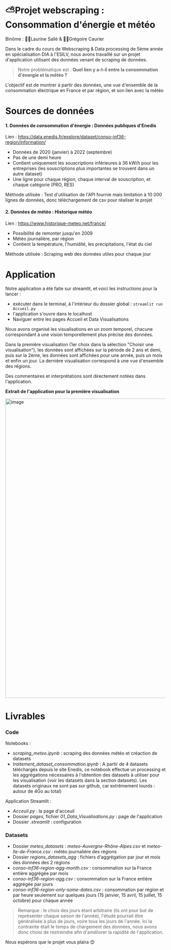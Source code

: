 # ⛅Projet webscraping : Consommation d'énergie et météo 
Binôme : 👩🏻Laurine Sallé & 👦🏻Grégoire Caurier

Dans le cadre du cours de Webscraping & Data processing de 5ème année en spécialisation DIA à l'ESILV, nous avons travaillé sur un projet d'application utilisant des données venant de scraping de données. 

> Notre problématique est : **Quel lien y a-t-il entre la consommation d'énergie et la météo ?**

L'objectif est de montrer à partir des données, une vue d'ensemble de la consommation électrique en France et par région, et son lien avec la météo

 # Sources de données
 #### 1. Données de consommation d'énergie : Données publiques d'Enedis
Lien : https://data.enedis.fr/explore/dataset/conso-inf36-region/information/
- Données de 2020 (janvier) à 2022 (septembre)
- Pas de une demi heure
- Contient uniquement les souscriptions inférieures à 36 kW/h pour les entreprises (les souscriptions plus importantes se trouvent dans un autre dataset)
- Une ligne pour chaque région, chaque interval de souscription, et chaque catégorie (PRO, RES)

Méthode utilisée : Test d'utilisation de l'API fournie mais limitation à 10 000 lignes de données, donc téléchargement de csv pour réaliser le projet

#### 2. Données de météo : Historique météo
Lien : https://www.historique-meteo.net/france/
- Possibilité de remonter jusqu'en 2009
- Météo journalière, par région
- Contient la température, l'humidité, les précipitations, l'état du ciel

Méthode utilisée : Scraping web des données utiles pour chaque jour

# Application 
Notre application a été faite sur streamlit, et voici les instructions pour la lancer : 
- exécuter dans le terminal, à l'intérieur du dossier global : `streamlit run Accueil.py`
- l'application s'ouvre dans le localhost
- Naviguer entre les pages Accueil et Data Visualisations

Nous avons organisé les visualisations en un zoom temporel, chacune correspondant à une vision temporellement plus précise des données. 

Dans la première visualisation (1er choix dans la sélection "Choisir une visualisation"), les données sont affichées sur la période de 2 ans et demi, puis sur la 2ème, les données sont affichées pour une année, puis un mois et enfin un jour. La dernière visualisation correspond à une vue d'ensemble des régions. 

Des commentaires et interprétations sont directement notées dans l'application. 

**Extrait de l'application pour la première visualisation**

<img width="937" alt="image" src="https://user-images.githubusercontent.com/72121488/214043232-0fa0b8b6-4576-4047-8ce0-2c90b29cfcfd.png">


# Livrables 
### Code 
Notebooks : 
- *scraping_meteo.ipynb* : scraping des données météo et créaction de datasets
- *traitement_dataset_consommation.ipynb* : A partir de 4 datasets téléchargés depuis le site Enedis, ce notebook effectue un processing et les aggrégations nécessaires à l'obtention des datasets à utiliser pour les visualisation (voir les datasets dans la section datasets). Les datasets originaux ne sont pas sur github, car extrêmement lourds : autour de 4Go au total)

Application Streamlit : 
- *Acceuil.py* : la page d'acceuil
- Dossier *pages*, fichier *01_Data_Visualisations.py* : page de l'application
- Dossier *.streamlit* : configuration


### Datasets
- Dossier *meteo_datasets* : *meteo-Auvergne-Rhône-Alpes.csv* et *meteo-Ile-de-France.csv* : météo journalière des régions
- Dossier *regions_datasets_agg* : fichiers d'aggrégation par jour et mois des données des 2 régions
- *conso-inf36-region-agg-month.csv* : consommation sur la France entière aggrégée par mois 
- *conso-inf36-region-agg.csv* : consommation sur la France entière aggrégée par jours 
- *conso-inf36-region-only-some-dates.csv* : consommation par région et par heure seulement sur quelques jours (15 janvier, 15 avril, 15 juillet, 15 octobre) pour chaque année
> Remarque : le choix des jours étant arbitraire (ils ont pour but de représenter chaque saison de l'année), l'étude pourrait être généralisée à plus de jours, voire tous les jours de l'année. Ici la contrainte était le temps de chargement des données, nous avons donc choisi de restreindre afin d'améliorer la rapidité de l'application. 

Nous espérons que le projet vous plaira 😊
